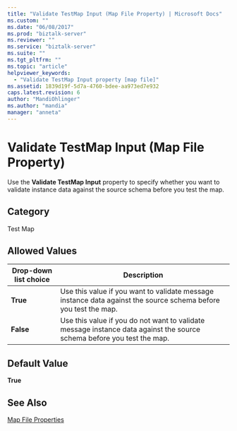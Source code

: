 ```yaml
---
title: "Validate TestMap Input (Map File Property) | Microsoft Docs"
ms.custom: ""
ms.date: "06/08/2017"
ms.prod: "biztalk-server"
ms.reviewer: ""
ms.service: "biztalk-server"
ms.suite: ""
ms.tgt_pltfrm: ""
ms.topic: "article"
helpviewer_keywords: 
  - "Validate TestMap Input property [map file]"
ms.assetid: 1839d19f-5d7a-4760-bdee-aa973ed7e932
caps.latest.revision: 6
author: "MandiOhlinger"
ms.author: "mandia"
manager: "anneta"
---
```

# Validate TestMap Input (Map File Property)
Use the **Validate TestMap Input** property to specify whether you want to validate instance data against the source schema before you test the map.  
  
## Category  
 Test Map  
  
## Allowed Values  
  
|Drop-down list choice|Description|  
|----------------------------|-----------------|  
|**True**|Use this value if you want to validate message instance data against the source schema before you test the map.|  
|**False**|Use this value if you do not want to validate message instance data against the source schema before you test the map.|  
  
## Default Value  
 **True**  
  
## See Also  
 [Map File Properties](../core/map-file-properties.md)